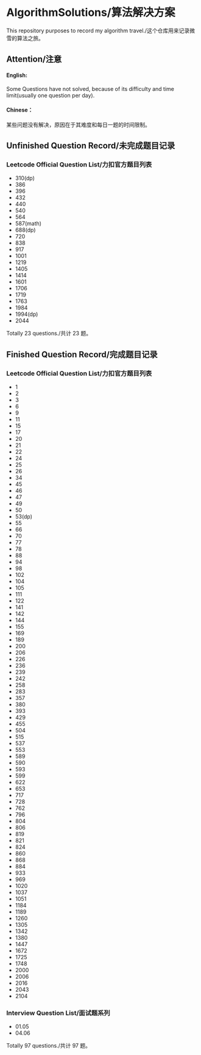 # AlgorithmSolutions/算法解决方案

This repository purposes to record my algorithm travel./这个仓库用来记录微雪的算法之旅。

## Attention/注意

#### English:

Some Questions have not solved, because of its difficulty and time limit(usually one question per day).

#### Chinese：

某些问题没有解决，原因在于其难度和每日一题的时间限制。

## Unfinished Question Record/未完成题目记录

### Leetcode Official Question List/力扣官方题目列表

- 310(dp)
- 386
- 396
- 432
- 440
- 540
- 564
- 587(math)
- 688(dp)
- 720
- 838
- 917
- 1001
- 1219
- 1405
- 1414
- 1601
- 1706
- 1719
- 1763
- 1984
- 1994(dp)
- 2044

Totally 23 questions./共计 23 题。

## Finished Question Record/完成题目记录

### Leetcode Official Question List/力扣官方题目列表

- 1
- 2
- 3
- 6
- 9
- 11
- 15
- 17
- 20
- 21
- 22
- 24
- 25
- 26
- 34
- 45
- 46
- 47
- 49
- 50
- 53(dp)
- 55
- 66
- 70
- 77
- 78
- 88
- 94
- 98
- 102
- 104
- 105
- 111
- 122
- 141
- 142
- 144
- 155
- 169
- 189
- 200
- 206
- 226
- 236
- 239
- 242
- 258
- 283
- 357
- 380
- 393
- 429
- 455
- 504
- 515
- 537
- 553
- 589
- 590
- 593
- 599
- 622
- 653
- 717
- 728
- 762
- 796
- 804
- 806
- 819
- 821
- 824
- 860
- 868
- 884
- 933
- 969
- 1020
- 1037
- 1051
- 1184
- 1189
- 1260
- 1305
- 1342
- 1380
- 1447
- 1672
- 1725
- 1748
- 2000
- 2006
- 2016
- 2043
- 2104

### Interview Question List/面试题系列

- 01.05
- 04.06

Totally 97 questions./共计 97 题。